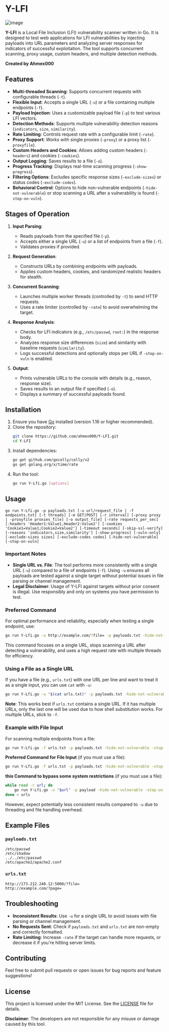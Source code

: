 # Y-LFI

![image](https://github.com/user-attachments/assets/a13d887a-9331-4d80-bb13-19c11dd3eba7)


**Y-LFI** is a Local File Inclusion (LFI) vulnerability scanner written in Go. It is designed to test web applications for LFI vulnerabilities by injecting payloads into URL parameters and analyzing server responses for indicators of successful exploitation. The tool supports concurrent scanning, proxy usage, custom headers, and multiple detection methods.

**Created by Ahmex000**

## Features
- **Multi-threaded Scanning**: Supports concurrent requests with configurable threads (`-t`).
- **Flexible Input**: Accepts a single URL (`-u`) or a file containing multiple endpoints (`-f`).
- **Payload Injection**: Uses a customizable payload file (`-p`) to test various LFI vectors.
- **Detection Methods**: Supports multiple vulnerability detection reasons (`indicators`, `size`, `similarity`).
- **Rate Limiting**: Controls request rate with a configurable limit (`-rate`).
- **Proxy Support**: Works with single proxies (`-proxy`) or a proxy list (`-proxyfile`).
- **Custom Headers and Cookies**: Allows adding custom headers (`-headers`) and cookies (`-cookies`).
- **Output Logging**: Saves results to a file (`-o`).
- **Progress Tracking**: Displays real-time scanning progress (`-show-progress`).
- **Filtering Options**: Excludes specific response sizes (`-exclude-sizes`) or status codes (`-exclude-codes`).
- **Behavioral Control**: Options to hide non-vulnerable endpoints (`-hide-not-vulnerable`) or stop scanning a URL after a vulnerability is found (`-stop-on-vuln`).

## Stages of Operation
1. **Input Parsing**:
   - Reads payloads from the specified file (`-p`).
   - Accepts either a single URL (`-u`) or a list of endpoints from a file (`-f`).
   - Validates proxies if provided.

2. **Request Generation**:
   - Constructs URLs by combining endpoints with payloads.
   - Applies custom headers, cookies, and randomized realistic headers for stealth.

3. **Concurrent Scanning**:
   - Launches multiple worker threads (controlled by `-t`) to send HTTP requests.
   - Uses a rate limiter (controlled by `-rate`) to avoid overwhelming the target.

4. **Response Analysis**:
   - Checks for LFI indicators (e.g., `/etc/passwd`, `root:`) in the response body.
   - Analyzes response size differences (`size`) and similarity with baseline requests (`similarity`).
   - Logs successful detections and optionally stops per URL if `-stop-on-vuln` is enabled.

5. **Output**:
   - Prints vulnerable URLs to the console with details (e.g., reason, response size).
   - Saves results to an output file if specified (`-o`).
   - Displays a summary of successful payloads found.

## Installation
1. Ensure you have [Go](https://golang.org/doc/install) installed (version 1.16 or higher recommended).
2. Clone the repository:
   ```bash
   git clone https://github.com/ahmex000/Y-LFI.git
   cd Y-LFI
   ```
3. Install dependencies:
   ```bash
   go get github.com/gocolly/colly/v2
   go get golang.org/x/time/rate
   ```
4. Run the tool:
   ```bash
   go run Y-Lfi.go [options]
   ```

## Usage
```
go run Y-Lfi.go -p payloads.txt [-u url/request_file | -f endpoints.txt] [-t threads] [-m GET|POST] [-r interval] [-proxy proxy | -proxyfile proxies_file] [-o output_file] [-rate requests_per_sec] [-headers 'Header1:Value1,Header2:Value2'] [-cookies 'Cookie1=Value1;Cookie2=Value2'] [-timeout seconds] [-skip-ssl-verify] [-reasons 'indicators,size,similarity'] [-show-progress] [-vuln-only] [-exclude-sizes sizes] [-exclude-codes codes] [-hide-not-vulnerable] [-stop-on-vuln]
```

### Important Notes
- **Single URL vs. File**: The tool performs more consistently with a single URL (`-u`) compared to a file of endpoints (`-f`). Using `-u` ensures all payloads are tested against a single target without potential issues in file parsing or channel management.
- **Legal Disclaimer**: Usage of Y-LFI against targets without prior consent is illegal. Use responsibly and only on systems you have permission to test.

### Preferred Command
For optimal performance and reliability, especially when testing a single endpoint, use:
```bash
go run Y-Lfi.go -u http://example.com/?file= -p payloads.txt -hide-not-vulnerable -stop-on-vuln -rate 100 -t 20 -reasons indicators,size,similarity
```
This command focuses on a single URL, stops scanning a URL after detecting a vulnerability, and uses a high request rate with multiple threads for efficiency.

### Using a File as a Single URL
If you have a file (e.g., `urls.txt`) with one URL per line and want to treat it as a single input, you can use `cat` with `-u`:
```bash
go run Y-Lfi.go -u "$(cat urls.txt)" -p payloads.txt -hide-not-vulnerable -stop-on-vuln -rate 100 -t 20 -reasons indicators,size,similarity
```
**Note**: This works best if `urls.txt` contains a single URL. If it has multiple URLs, only the last one will be used due to how shell substitution works. For multiple URLs, stick to `-f`.

### Example with File Input
For scanning multiple endpoints from a file:
```bash
go run Y-Lfi.go -f urls.txt -p payloads.txt -hide-not-vulnerable -stop-on-vuln -rate 100 -t 20 -reasons indicators,size,similarity
```
**Preferred Command for File Input** (if you must use a file):
```bash
go run Y-Lfi.go -f urls.txt -p payloads.txt -hide-not-vulnerable -stop-on-vuln -rate 100 -t 20 -reasons indicators,size,similarity
```

**this  Command to bypass some system restrictions** (if you must use a file):
```bash
while read -r url; do
    go run Y-Lfi.go -u "$url" -p payload -hide-not-vulnerable -stop-on-vuln -rate 100 -t 20 -reasons indicators,size,similarity
done < urls

```
However, expect potentially less consistent results compared to `-u` due to threading and file handling overhead.

## Example Files
### `payloads.txt`
```
/etc/passwd
/etc/shadow
../../etc/passwd
/etc/apache2/apache2.conf
```

### `urls.txt`
```
http://173.212.240.12:5000/?file=
http://example.com/?page=
```

## Troubleshooting
- **Inconsistent Results**: Use `-u` for a single URL to avoid issues with file parsing or channel management.
- **No Requests Sent**: Check if `payloads.txt` and `urls.txt` are non-empty and correctly formatted.
- **Rate Limiting**: Increase `-rate` if the target can handle more requests, or decrease it if you're hitting server limits.

## Contributing
Feel free to submit pull requests or open issues for bug reports and feature suggestions!

## License
This project is licensed under the MIT License. See the [LICENSE](LICENSE) file for details.

**Disclaimer**: The developers are not responsible for any misuse or damage caused by this tool.
```
